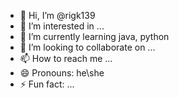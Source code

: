 - 👋 Hi, I’m @rigk139
- 👀 I’m interested in ...
- 🌱 I’m currently learning java, python
- 💞️ I’m looking to collaborate on ...
- 📫 How to reach me ...
- 😄 Pronouns: he\she
- ⚡ Fun fact: ...

<!---
rigk139/rigk139 is a ✨ special ✨ repository because its `README.md` (this file) appears on your GitHub profile.
You can click the Preview link to take a look at your changes.
--->
